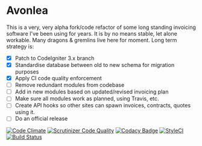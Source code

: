 # Avonlea

This is a very, very alpha fork/code refactor of some long standing invoicing software I've been using for years. It is by no means stable, let alone workable. Many dragons & gremlins live here for moment. Long term strategy is:
- [x] Patch to CodeIgniter 3.x branch
- [x] Standardise database between old to new schema for migration purposes
- [x] Apply CI code quality enforcement
- [ ] Remove redundant modules from codebase
- [ ] Add in new modules based on updated/revised invoicing plan
- [ ] Make sure all modules work as planned, using Travis, etc.
- [ ] Create API hooks so other sites can spawn invoices, contracts, quotes using it.
- [ ] Do an official release

[![Code Climate](https://codeclimate.com/github/absalomedia/avonlea/badges/gpa.svg)](https://codeclimate.com/github/absalomedia/avonlea)
[![Scrutinizer Code Quality](https://scrutinizer-ci.com/g/absalomedia/avonlea/badges/quality-score.png?b=master)](https://scrutinizer-ci.com/g/absalomedia/avonlea/?branch=master)
[![Codacy Badge](https://api.codacy.com/project/badge/Grade/de38a7810dec4138b5ed2ddf3ab7ba3b)](https://www.codacy.com/app/media/avonlea?utm_source=github.com&amp;utm_medium=referral&amp;utm_content=absalomedia/avonlea&amp;utm_campaign=Badge_Grade) 
[![StyleCI](https://styleci.io/repos/59537089/shield)](https://styleci.io/repos/59537089) 
[![Build Status](https://travis-ci.org/absalomedia/avonlea.svg?branch=master)](https://travis-ci.org/absalomedia/avonlea)
